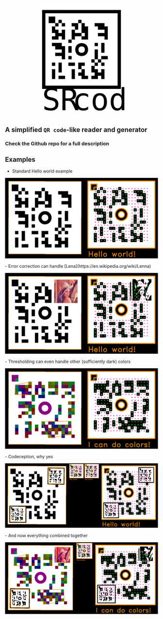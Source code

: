 <p align="center">
  <img src="https://raw.githubusercontent.com/tomasr8/SR-Code/main/assets/logo.svg">
</p>

## A simplified `QR code`-like reader and generator

### Check the Github repo for a full description

## Examples

- Standard Hello world example

<p align="center">
  <img src="https://github.com/tomasr8/SR-Code/blob/126cc266296f758bc016962853ae3929680e7148/assets/decoded/hello.png">
</p>
- Error correction can handle [Lena](https://en.wikipedia.org/wiki/Lenna)

<p align="center">
  <img src="https://github.com/tomasr8/SR-Code/blob/126cc266296f758bc016962853ae3929680e7148/assets/decoded/lena.png">
</p>
- Thresholding can even handle other (sufficiently dark) colors

<p align="center">
  <img src="https://github.com/tomasr8/SR-Code/blob/126cc266296f758bc016962853ae3929680e7148/assets/decoded/colors.png">
</p>
- Codeception, why yes

<p align="center">
  <img src="https://github.com/tomasr8/SR-Code/blob/126cc266296f758bc016962853ae3929680e7148/assets/decoded/codeception.png">
</p>
- And now everything combined together

<p align="center">
  <img src="https://github.com/tomasr8/SR-Code/blob/126cc266296f758bc016962853ae3929680e7148/assets/decoded/all.png">
</p>
